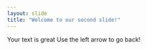 ```yaml
---
layout: slide
title: "Welcome to our second slide!"
---
```

Your text is great
Use the left arrow to go back!
